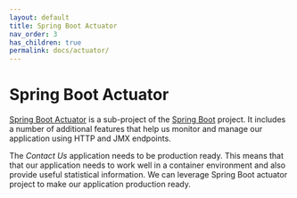 ```yaml
---
layout: default
title: Spring Boot Actuator
nav_order: 3
has_children: true
permalink: docs/actuator/
---
```


# Spring Boot Actuator

[Spring Boot Actuator](https://docs.spring.io/spring-boot/docs/current/reference/html/production-ready-features.html) is a sub-project of the [Spring Boot](https://spring.io/projects/spring-boot) project.  It includes a number of additional features that help us monitor and manage our application using HTTP and JMX endpoints.

The _Contact Us_ application needs to be production ready.  This means that that our application needs to work well in a container environment and also provide useful statistical information.  We can leverage Spring Boot actuator project to make our application production ready.
